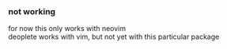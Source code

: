 ### not working
for now this only works with neovim  
deoplete works with vim, but not yet with this particular package
